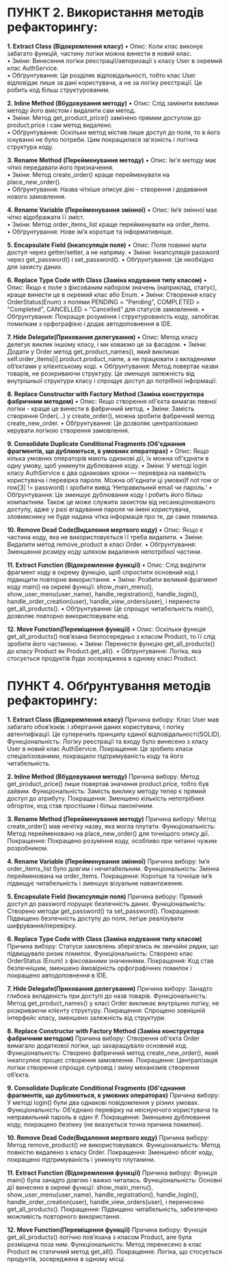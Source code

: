 # ПУНКТ 2. Використання методів рефакторингу:

**1. Extract Class (Відокремлення класу)**
•	Опис: Коли клас виконує забагато функцій, частину логіки можна винести в новий клас.  
•	Зміни: Винесення логіки реєстрації/авторизації з класу User в окремий клас AuthService.  
•	Обґрунтування: Це розділяє відповідальності, тобто клас User відповідає лише за дані користувача, а не за логіку реєстрації. Це робить код більш структурованим.  

**2. Inline Method (Вбудовування методу)**
•	Опис: Слід замінити виклики методу його вмістом і видалити сам метод.  
•	Зміни: Метод get_product_price() замінено прямим доступом до product.price і сам метод видалено.  
•	Обґрунтування: Оскільки метод містив лише доступ до поля, то в його існуванні не було потреби. Цим покращилася зв'язність і логічна структура коду.  

**3. Rename Method (Перейменування методу)**
•	Опис: Ім'я методу має чітко передавати його призначення.  
•	Зміни: Метод create_order() краще перейменувати на place_new_order().  
•	Обґрунтування: Назва чіткіше описує дію - створення і додавання нового замовлення.  

**4. Rename Variable (Перейменування змінної)**
•	Опис: Ім’я змінної має чітко відображати її зміст.  
•	Зміни: Метод order_items_list краще перейменувати на order_items.  
•	Обґрунтування: Нове ім’я коротше та інформативніше.  

**5. Encapsulate Field (Інкапсуляція поля)**
•	Опис: Поля повинні мати доступ через getter/setter, а не напряму.
•	Зміни: Інкапсуляція password через get_password() і set_password().
•	Обґрунтування: Це необхідно для захисту даних. 

**6. Replace Type Code with Class (Заміна кодування типу класом)**
•	Опис: Якщо є поле з фіксованим набором значень (наприклад, статус), краще винести це в окремий клас або Enum.
•	Зміни: Створення класу OrderStatus(Enum) з полями PENDING = "Pending", COMPLETED = "Completed", CANCELLED = "Cancelled" для статусів замовлення.
•	Обґрунтування: Покращує розуміння і структурованість коду, запобігає помилкам з орфографією і додає автодоповнення в IDE.

**7. Hide Delegate(Приховання делегування)**
•	Опис: Метод класу делегує виклик іншому класу, і ми ховаємо це за фасадом.
•	Зміни: Додати у Order метод get_product_names(), який викликає self.order_items[i].product.product_name, а не працювати з вкладеними об’єктами у клієнтському коді.
•	Обґрунтування: Метод повертає назви товарів, не розкриваючи структуру. Це зменшує залежність від внутрішньої структури класу і спрощує доступ до потрібної інформації.

**8. Replace Constructor with Factory Method (Заміна конструктора  фабричним методом)**
•	Опис: Якщо створення об'єкта вимагає певної логіки - краще це винести в фабричний метод.
•	Зміни: Замість створення Order(...) у create_order(), можна зробити фабричний метод create_new_order.
•	Обґрунтування: Це дозволяє централізовано керувати логікою створення замовлення.

**9. Consolidate Duplicate Conditional Fragments (Об'єднання фрагментів, що дублюються, в умовних операторах)**
•	Опис: Якщо кілька умовних операторів мають однакові дії, їх можна об'єднати в одну умову, щоб уникнути дублювання коду.
•	Зміни: У методі login класу AuthService є два однакових кроки — перевірка на наявність користувача і перевірка пароля. Можна об'єднати ці умови(if not row or row[3] != password) і зробити вивід ‘Неправильний email чи пароль.’
•	Обґрунтування: Це зменшує дублювання коду і робить його більш компактним. Також це може служити захистом від несанкціонованого доступу, адже у разі вгадування пароля чи імені користувача, зловмиснику не буде надана чітка інформація про те, де саме помилка.

**10. Remove Dead Code(Видалення мертвого коду)**
•	Опис: Якщо є частина коду, яка не використовується її треба видалити.
•	Зміни: Видалити метод remove_product в класі Order.
•	Обґрунтування: Зменшення розміру коду шляхом видалення непотрібної частини.

**11. Extract Function (Відокремлення функції)**
•	Опис: Слід виділити фрагмент коду в окрему функцію, щоб спростити основний код і підвищити повторне використання.
•	Зміни: Розбити великий фрагмент коду main() на окремі функції:  show_main_menu(), show_user_menu(user_name), handle_registration(), handle_login(), handle_order_creation(user), handle_view_orders(user), і перенести get_all_products().
•	Обґрунтування: Це спрощує читабельність main(), дозволяє повторно використовувати код.

**12. Move Function(Переміщення функції)**
•	Опис: Оскільки функція get_all_products() пов’язана безпосередньо з класом Product, то її слід зробити його частиною.
•	Зміни: Перенести функцію get_all_products() до класу Product як Product.get_all().
•	Обґрунтування: Логіка, яка стосується продуктів буде зосереджена в одному класі Product.

# ПУНКТ 4. Обґрунтування методів рефакторингу:

**1. Extract Class (Відокремлення класу)**
Причина вибору: Клас User мав забагато обов’язків: і зберігання даних користувача, і логіку автентифікації. Це суперечить принципу єдиної відповідальності(SOLID). 
Функціональність: Логіку реєстрації та входу було винесено з класу User в новий клас AuthService.
Покращення: Це зробило класи спеціалізованими, покращило підтримуваність коду та його читабельність.

**2. Inline Method (Вбудовування методу)**
Причина вибору: Метод get_product_price() лише повертав значення product.price, тобто був зайвим.
Функціональність: Замість виклику методу тепер є прямий доступ до атрибуту.
Покращення: Зменшено кількість непотрібних обгорток, код став простішим і більш лаконічним.

**3. Rename Method (Перейменування методу)**
Причина вибору: Метод create_order() мав нечітку назву, яка могла плутати.
Функціональність: Метод перейменовано на place_new_order() для точнішого опису дії.
Покращення: Покращено розуміння коду, особливо при читанні чужим розробником.

**4. Rename Variable (Перейменування змінної)**
Причина вибору: Ім’я order_items_list було довгим і нечитабельним.
Функціональність: Змінна перейменована на order_items.
Покращення: Коротше та точніше ім’я підвищує читабельність і зменшує візуальне навантаження.

**5. Encapsulate Field (Інкапсуляція поля)**
Причина вибору: Прямий доступ до password порушує безпечність даних.
Функціональність: Створено методи get_password() та set_password().
Покращення: Підвищено безпечність доступу до поля, легше реалізувати шифрування/перевірку.

**6. Replace Type Code with Class (Заміна кодування типу класом)**
Причина вибору: Статуси замовлень зберігались як звичайні рядки, що підвищувало ризик помилок.
Функціональність: Створено клас OrderStatus (Enum) з фіксованими значеннями.
Покращення: Код став безпечнішим, зменшено ймовірність орфографічних помилок і покращено автодоповнення в IDE.

**7. Hide Delegate(Приховання делегування)**
Причина вибору: Занадто глибока вкладеність при доступі до назв товарів.
Функціональність: Метод get_product_names() у класі Order викликає внутрішню логіку, не розкриваючи клієнту структуру.
Покращення: Спрощено зовнішній інтерфейс класу, зменшено залежність від структури.

**8. Replace Constructor with Factory Method (Заміна конструктора  фабричним методом)**
Причина вибору: Створення об'єкта Order вимагало додаткової логіки, що захаращувало основний код.
Функціональність: Створено фабричний метод create_new_order(), який інкапсулює процес створення замовлення.
Покращення: Централізація логіки створення спрощує супровід і зміну механізмів створення об’єкта.

**9. Consolidate Duplicate Conditional Fragments (Об'єднання фрагментів, що дублюються, в умовних операторах)**
Причина вибору: У методі login() були два однакові повідомлення у різних умовах.
Функціональність: Об'єднано перевірку на неіснуючого користувача та неправильний пароль в один if.
Покращення: Зменшено дублювання коду, покращено безпеку (не вказується точна причина помилки).

**10. Remove Dead Code(Видалення мертвого коду)**
Причина вибору: Метод remove_product() не використовувався.
Функціональність: Метод повністю видалено з класу Order.
Покращення: Зменшено обсяг коду, покращено підтримуваність і уникнуто плутанини.

**11. Extract Function (Відокремлення функції)**
Причина вибору: Функція main() була занадто довгою і важко читалась.
Функціональність: Основні дії винесено в окремі функції: show_main_menu(), show_user_menu(user_name), handle_registration(), handle_login(), handle_order_creation(user), handle_view_orders(user), і перенесено get_all_products().
Покращення: Підвищено читабельність, забезпечено можливість повторного використання.

**12. Move Function(Переміщення функції)**
Причина вибору: Функція get_all_products() логічно пов’язана з класом Product, але була розміщена поза ним.
Функціональність: Метод перенесено в клас Product як статичний метод get_all().
Покращення: Логіка, що стосується продуктів, зосереджена в одному місці.


